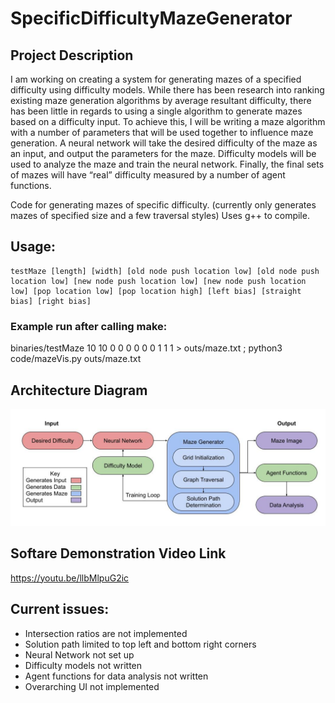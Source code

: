 # SpecificDifficultyMazeGenerator
## Project Description
I am working on creating a system for generating mazes of a specified difficulty using difficulty models. While there has been research into ranking existing maze generation algorithms by average resultant difficulty, there has been little in regards to using a single algorithm to generate mazes based on a difficulty input. To achieve this, I will be writing a maze algorithm with a number of parameters that will be used together to influence maze generation. A neural network will take the desired difficulty of the maze as an input, and output the parameters for the maze. Difficulty models will be used to analyze the maze and train the neural network. Finally, the final sets of mazes will have “real” difficulty measured by a number of agent functions.

Code for generating mazes of specific difficulty.
    (currently only generates mazes of specified size and a few traversal styles)
Uses g++ to compile.

## Usage:
    testMaze [length] [width] [old node push location low] [old node push location low] [new node push location low] [new node push location low] [pop location low] [pop location high] [left bias] [straight bias] [right bias]

### Example run after calling make:
binaries/testMaze 10 10 0 0 0 0 0 0 1 1 1 > outs/maze.txt ; python3 code/mazeVis.py outs/maze.txt

## Architecture Diagram
![Architecture Diagram](SoftwareArchitectureDiagram.jpg)

## Softare Demonstration Video Link
https://youtu.be/llbMlpuG2ic

## Current issues:
- Intersection ratios are not implemented
- Solution path limited to top left and bottom right corners
- Neural Network not set up
- Difficulty models not written
- Agent functions for data analysis not written
- Overarching UI not implemented
